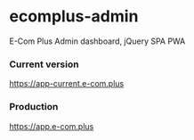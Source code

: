 # ecomplus-admin
E-Com Plus Admin dashboard, jQuery SPA PWA

### Current version
https://app-current.e-com.plus

### Production
https://app.e-com.plus
